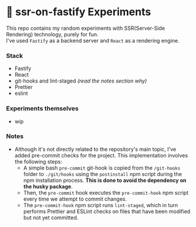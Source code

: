# 🦐 ssr-on-fastify Experiments

This repo contains my random experiments with SSR(Server-Side Rendering) technology, purely for fun.\
I've used `Fastify` as a backend server and `React` as a rendering engine.

### Stack

- Fastify
- React
- git-hooks and lint-staged _(read the notes section why)_
- Prettier
- eslint

### Experiments themselves

- wip

### Notes

- Although it's not directly related to the repository's main topic, I've added pre-commit checks for the project.
  This implementation involves the following steps:
  - A simple bash `pre-commit` git-hook is copied from the `/git-hooks` folder to `./git/hooks` using the `postinstall`
    npm script during the npm installation process. **This is done to avoid the dependency on the husky package**.
  - Then, the `pre-commit` hook executes the `pre-commit-hook` npm script every time we attempt to commit changes.
  - The `pre-commit-hook` npm script runs `lint-staged`, which in turn performs Prettier and ESLint checks
    on files that have been modified but not yet committed.
